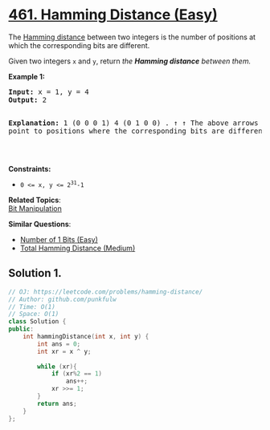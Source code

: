 # [461. Hamming Distance (Easy)](https://leetcode.com/problems/hamming-distance/)

<p>The <a href="https://en.wikipedia.org/wiki/Hamming_distance" target="_blank">Hamming distance</a> between two integers is the number of positions at which the corresponding bits are different.</p>

<p>Given two integers <code>x</code> and <code>y</code>, return <em>the <b>Hamming distance</b> between them.</em></p>


<p><b>Example 1:</b>
</p><pre>
<b>Input:</b> x = 1, y = 4
<b>Output:</b> 2

<b>Explanation:</b>
1   (0 0 0 1)
4   (0 1 0 0)
.      ↑   ↑
The above arrows point to positions where the corresponding bits are different.
</pre>

<p>&nbsp;</p>
<p><strong>Constraints:</strong></p>

<ul>
  <li><code>0 &lt;= x, y &lt;= 2<sup>31</sup>-1</code></li>
</ul>


**Related Topics**:  
[Bit Manipulation](https://leetcode.com/tag/bit-manipulation/)

**Similar Questions**:
* [Number of 1 Bits (Easy)](https://leetcode.com/problems/number-of-1-bits/)
* [Total Hamming Distance (Medium)](https://leetcode.com/problems/total-hamming-distance/)

## Solution 1.

```cpp
// OJ: https://leetcode.com/problems/hamming-distance/
// Author: github.com/punkfulw
// Time: O(1)
// Space: O(1)
class Solution {
public:
    int hammingDistance(int x, int y) {
        int ans = 0;
        int xr = x ^ y;
        
        while (xr){
            if (xr%2 == 1)
                ans++;
            xr >>= 1;
        }
        return ans;
    }
};
```


